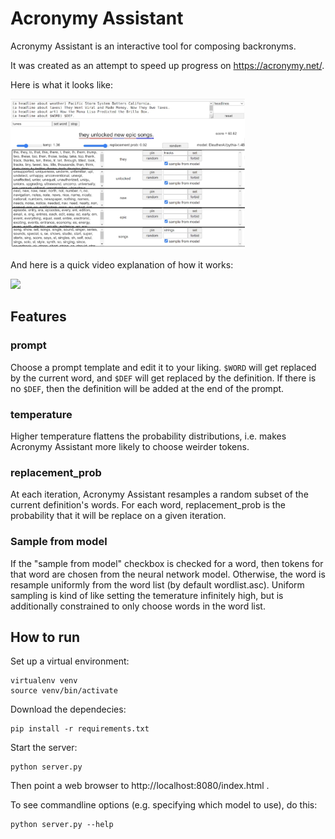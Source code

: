# Acronymy Assistant

Acronymy Assistant is an interactive tool for composing backronyms.

It was created as an attempt to speed up progress on https://acronymy.net/.

Here is what it looks like:

<img src="screenshot.png" height="240px">

And here is a quick video explanation of how it works:

[<img src="http://img.youtube.com/vi/LjOHnXRIp4Y/0.jpg" height="240px">](http://youtu.be/LjOHnXRIp4Y)


## Features

### prompt
Choose a prompt template and edit it to your liking. `$WORD` will get replaced
by the current word, and `$DEF` will get replaced by the definition.
If there is no `$DEF`, then the definition will be added at the end of the prompt.

### temperature
Higher temperature flattens the probability distributions, i.e. makes
Acronymy Assistant more likely to choose weirder tokens.

### replacement_prob

At each iteration, Acronymy Assistant resamples a random subset
of the current definition's words. For each word, replacement_prob is
the probability that it will be replace on a given iteration.

### Sample from model
If the "sample from model" checkbox is checked for a word, then tokens
for that word are chosen from the neural network model.
Otherwise, the word is resample uniformly from the
word list (by default wordlist.asc).
Uniform sampling is kind of like setting the temerature
infinitely high, but is additionally constrained to only choose words
in the word list.


## How to run

Set up a virtual environment:

```
virtualenv venv
source venv/bin/activate

```

Download the dependecies:

```
pip install -r requirements.txt
```

Start the server:
```
python server.py
```

Then point a web browser to http://localhost:8080/index.html .

To see commandline options (e.g. specifying which model to use), do this:
```
python server.py --help
```

